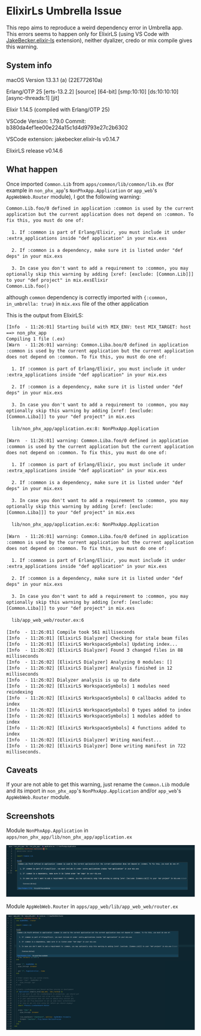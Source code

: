 # ElixirLs Umbrella Issue

This repo aims to reproduce a weird dependency error in Umbrella app. This errors seems to happen only for ElixirLS (using VS Code with [JakeBecker.elixir-ls](https://marketplace.visualstudio.com/items?itemName=JakeBecker.elixir-ls) extension), neither dyalizer, credo or mix compile gives this warning.

## System info

macOS Version 13.3.1 (a) (22E772610a)

Erlang/OTP 25 [erts-13.2.2] [source] [64-bit] [smp:10:10] [ds:10:10:10] [async-threads:1] [jit]

Elixir 1.14.5 (compiled with Erlang/OTP 25)

VSCode Version: 1.79.0 Commit: b380da4ef1ee00e224a15c1d4d9793e27c2b6302

VSCode extension: jakebecker.elixir-ls v0.14.7

ElixirLS release v0.14.6
## What happen

Once imported `Common.Lib` from `apps/common/lib/common/lib.ex` (for example in `non_phx_app`'s `NonPhxApp.Application` or `app_web`'s `AppWebWeb.Router` module), I got the following warning:

```
Common.Lib.foo/0 defined in application :common is used by the current application but the current application does not depend on :common. To fix this, you must do one of:

  1. If :common is part of Erlang/Elixir, you must include it under :extra_applications inside "def application" in your mix.exs

  2. If :common is a dependency, make sure it is listed under "def deps" in your mix.exs

  3. In case you don't want to add a requirement to :common, you may optionally skip this warning by adding [xref: [exclude: [Common.Lib]]] to your "def project" in mix.exsElixir
Common.Lib.foo()
```
although `common` dependency is correctly imported with `{:common, in_umbrella: true}` in `mix.exs` file of the other application

This is the output from ElixirLS:

```
[Info  - 11:26:01] Starting build with MIX_ENV: test MIX_TARGET: host
==> non_phx_app
Compiling 1 file (.ex)
[Warn  - 11:26:01] warning: Common.Liba.boo/0 defined in application :common is used by the current application but the current application does not depend on :common. To fix this, you must do one of:

  1. If :common is part of Erlang/Elixir, you must include it under :extra_applications inside "def application" in your mix.exs

  2. If :common is a dependency, make sure it is listed under "def deps" in your mix.exs

  3. In case you don't want to add a requirement to :common, you may optionally skip this warning by adding [xref: [exclude: [Common.Liba]]] to your "def project" in mix.exs

  lib/non_phx_app/application.ex:8: NonPhxApp.Application

[Warn  - 11:26:01] warning: Common.Liba.foo/0 defined in application :common is used by the current application but the current application does not depend on :common. To fix this, you must do one of:

  1. If :common is part of Erlang/Elixir, you must include it under :extra_applications inside "def application" in your mix.exs

  2. If :common is a dependency, make sure it is listed under "def deps" in your mix.exs

  3. In case you don't want to add a requirement to :common, you may optionally skip this warning by adding [xref: [exclude: [Common.Liba]]] to your "def project" in mix.exs

  lib/non_phx_app/application.ex:6: NonPhxApp.Application

[Warn  - 11:26:01] warning: Common.Liba.foo/0 defined in application :common is used by the current application but the current application does not depend on :common. To fix this, you must do one of:

  1. If :common is part of Erlang/Elixir, you must include it under :extra_applications inside "def application" in your mix.exs

  2. If :common is a dependency, make sure it is listed under "def deps" in your mix.exs

  3. In case you don't want to add a requirement to :common, you may optionally skip this warning by adding [xref: [exclude: [Common.Liba]]] to your "def project" in mix.exs

  lib/app_web_web/router.ex:6

[Info  - 11:26:01] Compile took 561 milliseconds
[Info  - 11:26:01] [ElixirLS Dialyzer] Checking for stale beam files
[Info  - 11:26:01] [ElixirLS WorkspaceSymbols] Updating index...
[Info  - 11:26:02] [ElixirLS Dialyzer] Found 3 changed files in 88 milliseconds
[Info  - 11:26:02] [ElixirLS Dialyzer] Analyzing 0 modules: []
[Info  - 11:26:02] [ElixirLS Dialyzer] Analysis finished in 12 milliseconds
[Info  - 11:26:02] Dialyzer analysis is up to date
[Info  - 11:26:02] [ElixirLS WorkspaceSymbols] 1 modules need reindexing
[Info  - 11:26:02] [ElixirLS WorkspaceSymbols] 0 callbacks added to index
[Info  - 11:26:02] [ElixirLS WorkspaceSymbols] 0 types added to index
[Info  - 11:26:02] [ElixirLS WorkspaceSymbols] 1 modules added to index
[Info  - 11:26:02] [ElixirLS WorkspaceSymbols] 4 functions added to index
[Info  - 11:26:02] [ElixirLS Dialyzer] Writing manifest...
[Info  - 11:26:02] [ElixirLS Dialyzer] Done writing manifest in 722 milliseconds.
```
## Caveats

If your are not able to get this warning, just rename the `Common.Lib` module and its import in `non_phx_app`'s `NonPhxApp.Application` and/or `app_web`'s `AppWebWeb.Router` module.
## Screenshots

Module `NonPhxApp.Application` in `apps/non_phx_app/lib/non_phx_app/application.ex`

![warning example](img/example1.png "Warning example")

Module `AppWebWeb.Router` in `apps/app_web/lib/app_web_web/router.ex`

![warning example](img/example2.png "Warning example")